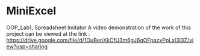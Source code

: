 # MiniExcel
OOP_Lab1, Spreadsheet Imitator
A video demonstration of the work of this project can be viewed at the link : 
https://drive.google.com/file/d/1OuBenXkCfU3m6gJ6qOFpazxPpLxI3I3Z/view?usp=sharing
